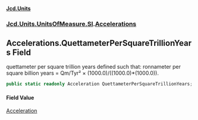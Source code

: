 #### [Jcd.Units](index 'index')
### [Jcd.Units.UnitsOfMeasure.SI](Jcd.Units.UnitsOfMeasure.SI 'Jcd.Units.UnitsOfMeasure.SI').[Accelerations](Accelerations 'Jcd.Units.UnitsOfMeasure.SI.Accelerations')

## Accelerations.QuettameterPerSquareTrillionYears Field

quettameter per square trillion years defined such that: ronnameter per square billion years = Qm/Tyr² ×
(1000.0)/((1000.0)*(1000.0)).

```csharp
public static readonly Acceleration QuettameterPerSquareTrillionYears;
```

#### Field Value
[Acceleration](Acceleration 'Jcd.Units.UnitTypes.Acceleration')